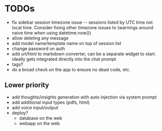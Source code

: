 # TODOs

- fix sidebar session timezone issue -- sessions listed by UTC time not local time. Consider fixing other timezone issues to (warnings around naive time when using datetime.now())
- allow deleting any message
- add model name/template name on top of session list
- change password on auth
- add url/html to markdown converter, can be a separate widget to start. ideally gets integrated directly into the chat prompt
- tags?
- do a broad check on the app to ensure no dead code, etc.

## Lower priority

- add thoughts/insights generation with auto injection via system prompt
- add additional input types (pdfs, html)
- add voice input/output
- deploy?
  - database on the web
  - webapp on the web
